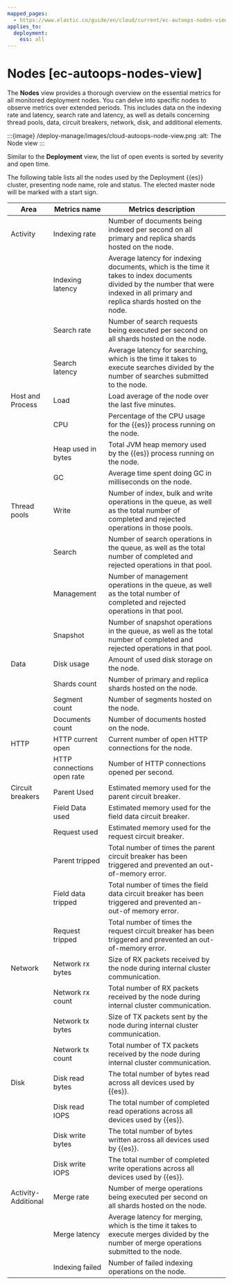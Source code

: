 ```yaml
---
mapped_pages:
  - https://www.elastic.co/guide/en/cloud/current/ec-autoops-nodes-view.html
applies_to:
  deployment:
    ess: all
---
```


# Nodes [ec-autoops-nodes-view]

The **Nodes** view provides a thorough overview on the essential metrics for all monitored deployment nodes. You can delve into specific nodes to observe metrics over extended periods. This includes data on the indexing rate and latency, search rate and latency, as well as details concerning thread pools, data, circuit breakers, network, disk, and additional elements.

:::{image} /deploy-manage/images/cloud-autoops-node-view.png
:alt: The Node view
:::

Similar to the **Deployment** view, the list of open events is sorted by severity and open time.

The following table lists all the nodes used by the Deployment {{es}} cluster, presenting node name, role and status. The elected master node will be marked with a start sign.

| Area | Metrics name | Metrics description |  |
| --- | --- | --- | --- |
| Activity | Indexing rate | Number of documents being indexed per second on all primary and replica shards hosted on the node. |  |
|  | Indexing latency | Average latency for indexing documents, which is the time it takes to index documents divided by the number that were indexed in all primary and replica shards hosted on the node. |  |
|  | Search rate | Number of search requests being executed per second on all shards hosted on the node. |  |
|  | Search latency | Average latency for searching, which is the time it takes to execute searches divided by the number of searches submitted to the node. |  |
| Host and Process | Load | Load average of the node over the last five minutes. |  |
|  | CPU | Percentage of the CPU usage for the {{es}} process running on the node. |  |
|  | Heap used in bytes | Total JVM heap memory used by the {{es}} process running on the node. |  |
|  | GC | Average time spent doing GC in milliseconds on the node. |  |
| Thread pools | Write | Number of index, bulk and write operations in the queue, as well as the total number of completed and rejected operations in those pools. |  |
|  | Search | Number of search operations in the queue, as well as the total number of completed and rejected operations in that pool. |  |
|  | Management | Number of management operations in the queue, as well as the total number of completed and rejected operations in that pool. |  |
|  | Snapshot | Number of snapshot operations in the queue, as well as the total number of completed and rejected operations in that pool. |  |
| Data | Disk usage | Amount of used disk storage on the node. |  |
|  | Shards count | Number of primary and replica shards hosted on the node. |  |
|  | Segment count | Number of segments hosted on the node. |  |
|  | Documents count | Number of documents hosted on the node. |  |
| HTTP | HTTP current open | Current number of open HTTP connections for the node. |  |
|  | HTTP connections open rate | Number of HTTP connections opened per second. |  |
| Circuit breakers | Parent Used | Estimated memory used for the parent circuit breaker. |  |
|  | Field Data used | Estimated memory used for the field data circuit breaker. |  |
|  | Request used | Estimated memory used for the request circuit breaker. |  |
|  | Parent tripped | Total number of times the parent circuit breaker has been triggered and prevented an out-of-memory error. |  |
|  | Field data tripped | Total number of times the field data circuit breaker has been triggered and prevented an-out-of memory error. |  |
|  | Request tripped | Total number of times the request circuit breaker has been triggered and prevented an out-of-memory error. |  |
| Network | Network rx bytes | Size of RX packets received by the node during internal cluster communication. |  |
|  | Network rx count | Total number of RX packets received by the node during internal cluster communication. |  |
|  | Network tx bytes | Size of TX packets sent by the node during internal cluster communication. |  |
|  | Network tx count | Total number of TX packets received by the node during internal cluster communication. |  |
| Disk | Disk read bytes | The total number of bytes read across all devices used by {{es}}. |  |
|  | Disk read IOPS | The total number of completed read operations across all devices used by {{es}}. |  |
|  | Disk write bytes | The total number of bytes written across all devices used by {{es}}. |  |
|  | Disk write IOPS | The total number of completed write operations across all devices used by {{es}}. |  |
| Activity-Additional | Merge rate | Number of merge operations being executed per second on all shards hosted on the node. |  |
|  | Merge latency | Average latency for merging, which is the time it takes to execute merges divided by the number of merge operations submitted to the node. |  |
|  | Indexing failed | Number of failed indexing operations on the node. |  |

